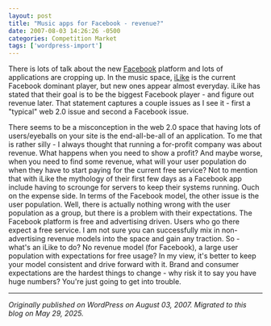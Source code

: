 ```yaml
---
layout: post
title: "Music apps for Facebook - revenue?"
date: 2007-08-03 14:26:26 -0500
categories: Competition Market
tags: ['wordpress-import']
---
```


There is lots of talk about the new [Facebook](http://facebook.com) platform and lots of applications are cropping up. In the music space, [iLike](http://ilike.com) is the current Facebook dominant player, but new ones appear almost everyday. iLike has stated that their goal is to be the biggest Facebook player - and figure out revenue later. That statement captures a couple issues as I see it - first a "typical" web 2.0 issue and second a Facebook issue. 

There seems to be a misconception in the web 2.0 space that having lots of users/eyeballs on your site is the end-all-be-all of an application. To me that is rather silly - I always thought that running a for-profit company was about revenue. What happens when you need to show a profit? And maybe worse, when you need to find some revenue, what will your user population do when they have to start paying for the current free service? Not to mention that with iLike the mythology of their first few days as a Facebook app include having to scrounge for servers to keep their systems running. Ouch on the expense side. In terms of the Facebook model, the other issue is the user population. Well, there is actually nothing wrong with the user population as a group, but there is a problem with their expectations. The Facebook platform is free and advertising driven. Users who go there expect a free service. I am not sure you can successfully mix in non-advertising revenue models into the space and gain any traction. So - what's an iLike to do? No revenue model (for Facebook), a large user population with expectations for free usage? In my view, it's better to keep your model consistent and drive forward with it. Brand and consumer expectations are the hardest things to change - why risk it to say you have huge numbers? You're just going to get into trouble.

---

*Originally published on WordPress on August 03, 2007. Migrated to this blog on May 29, 2025.*
